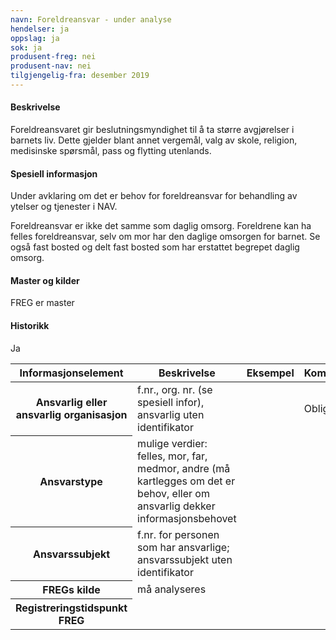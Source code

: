 ```yaml
---
navn: Foreldreansvar - under analyse
hendelser: ja
oppslag: ja
sok: ja
produsent-freg: nei
produsent-nav: nei
tilgjengelig-fra: desember 2019
---
```


#### Beskrivelse

Foreldreansvaret gir beslutningsmyndighet til å ta større avgjørelser i barnets liv. Dette gjelder blant annet vergemål, valg av skole,
religion, medisinske spørsmål, pass og flytting utenlands.

#### Spesiell informasjon

Under avklaring om det er behov for foreldreansvar for behandling av ytelser og tjenester i NAV.

Foreldreansvar er ikke det samme som daglig omsorg. Foreldrene kan ha felles foreldreansvar, selv om mor har den daglige omsorgen for
barnet.
Se også fast bosted og delt fast bosted som har erstattet begrepet daglig omsorg.

#### Master og kilder

FREG er master

#### Historikk

Ja



<table class="table">
  <thead>
    <tr>
      <th>Informasjonselement</th>
      <th>Beskrivelse</th>
      <th>Eksempel</th>
      <th>Kompletthet</th>
      <th>Kvalitet</th>
     </tr>
   </thead>

  <tbody>
     <tr>
      <th scope="row">Ansvarlig eller ansvarlig organisasjon</th>
      <td>f.nr., org. nr. (se spesiell infor), ansvarlig uten identifikator</td>
      <td></td>
      <td>Obligatorisk</td>
      <td></td>
    </tr>
    <tr>
      <th scope="row">Ansvarstype</th>
      <td>mulige verdier: felles, mor, far, medmor, andre (må kartlegges om det er behov, eller om ansvarlig dekker informasjonsbehovet</td>
      <td></td>
      <td></td>
      <td></td>
    </tr>
    <tr>
      <th scope="row">Ansvarssubjekt</th>
      <td>f.nr. for personen som har ansvarlige; ansvarssubjekt uten identifikator<td>
      <td></td>
      <td></td>
      <td></td>
    </tr>
     <tr>
      <th scope="row">FREGs kilde</th>
      <td>må analyseres</td>
      <td></td>
      <td></td>
      <td></td>
    </tr>
    <tr>
      <th scope="row">Registreringstidspunkt FREG</th>
      <td></td>
      <td></td>
      <td></td>
      <td></td>
    </tr>
  </tbody>
</table>

